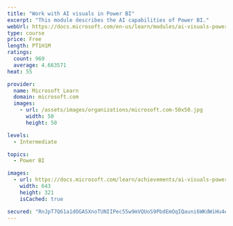 ```yaml
---
title: "Work with AI visuals in Power BI"
excerpt: "This module describes the AI capabilities of Power BI."
webUrl: https://docs.microsoft.com/en-us/learn/modules/ai-visuals-power-bi/
type: course
price: Free
length: PT1H1M
ratings:
  count: 969
  average: 4.663571
heat: 55

provider:
  name: Microsoft Learn
  domain: microsoft.com
  images:
    - url: /assets/images/organizations/microsoft.com-50x50.jpg
      width: 50
      height: 50

levels:
  - Intermediate

topics:
  - Power BI

images:
  - url: https://docs.microsoft.com/learn/achievements/ai-visuals-power-bi-social.png
    width: 643
    height: 321
    isCached: true

secured: "RnJpT7Q61a1dOGASXnoTUNIIPec55w9mVQUoS9PbdEmOqIQauni6WKdWiHu4e45iDRFUxc98aYm6s+rfABgjGISF5UHMjqnz/+96W5T1ZVs5lLV48J5xpqB67BXCjFx4yhHfLlLhXQifP3JY0mvhvGercCEf31vGb/e946bhYA5sOkJF9H9Wft/a57hYbDo/2kUINyTfMgOdv40huMjxaG2RCjbZj0bc/hUvPZQ8uZqlIm+ylFJux2zuIkZ60UyAVf29Myfc66JXKjzUlmdgSfdbDG8c+jUDIzNrWJXxOcY8jmv+TYv3DMLQG8E2nJ5g7VD8Ty95e9+JIlCMXrrIKVTK+TLjfWdZ819evhX9bmbtTEcPz2UCYj1MnjIqwuZx8d6VSzSqcray335TXU+sRY0D58r0VrlEvsAEgBmiI78=;KLiYX8jrzCUAJhK4IPI8fQ=="
---
```



